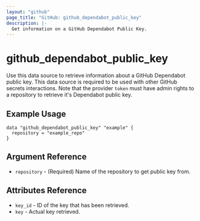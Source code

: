 ```yaml
---
layout: "github"
page_title: "GitHub: github_dependabot_public_key"
description: |-
  Get information on a GitHub Dependabot Public Key.
---
```


# github_dependabot_public_key

Use this data source to retrieve information about a GitHub Dependabot public key. This data source is required to be used with other GitHub secrets interactions.
Note that the provider `token` must have admin rights to a repository to retrieve it's Dependabot public key.

## Example Usage

```hcl
data "github_dependabot_public_key" "example" {
  repository = "example_repo"
}
```

## Argument Reference

* `repository` - (Required) Name of the repository to get public key from.

## Attributes Reference

* `key_id` - ID of the key that has been retrieved.
* `key`    - Actual key retrieved.
